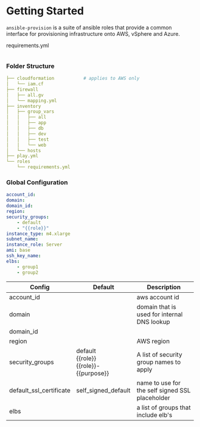 # Getting Started

`ansible-provision` is a suite of ansible roles that provide a common interface for provisioning infrastructure onto AWS, vSphere and Azure.

requirements.yml
```yaml
```
### Folder Structure

```yaml
├── cloudformation           # applies to AWS only
│   └── iam.cf
├── firewall
│   ├── all.gv
│   └── mapping.yml
├── inventory
│   ├── group_vars
│   │   ├── all
│   │   ├── app
│   │   ├── db
│   │   ├── dev
│   │   ├── test
│   │   └── web
│   └── hosts
├── play.yml
└── roles
    └── requirements.yml
```

### Global Configuration

```yaml
account_id:
domain:
domain_id:
region:
security_groups:
    - default
    - "{{role}}"
instance_type: m4.xlarge
subnet_name:
instance_role: Server
ami: base
ssh_key_name:
elbs:
    - group1
    - group2
```

| Config                  | Default                                       | Description                                          |
| ----------------------- | --------------------------------------------- | ---------------------------------------------------- |
| account_id              |                                               | aws account id                                       |
| domain         |                                               | domain that is used for internal DNS lookup          |
| domain_id | |  |
| region                  |                                               | AWS region                                           |
| security_groups         | default <br>{{role}} <br>{{role}}-{{purpose}} | A list of security group names to apply              |
| default_ssl_certificate | self_signed_default                           | name to use for the self signed SSL placeholder      |
| elbs                    |                                               | a list of groups that include elb's                  |


